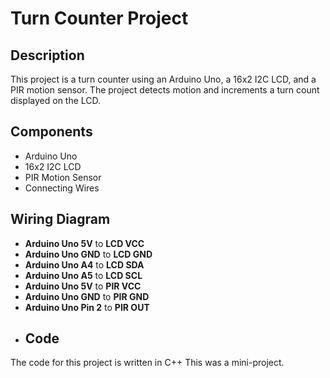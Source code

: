 # Turn Counter Project

## Description
This project is a turn counter using an Arduino Uno, a 16x2 I2C LCD, and a PIR motion sensor. The project detects motion and increments a turn count displayed on the LCD.

## Components
- Arduino Uno
- 16x2 I2C LCD
- PIR Motion Sensor
- Connecting Wires
## Wiring Diagram
- **Arduino Uno 5V** to **LCD VCC**
- **Arduino Uno GND** to **LCD GND**
- **Arduino Uno A4** to **LCD SDA**
- **Arduino Uno A5** to **LCD SCL**
- **Arduino Uno 5V** to **PIR VCC**
- **Arduino Uno GND** to **PIR GND**
- **Arduino Uno Pin 2** to **PIR OUT**
- ## Code
The code for this project is written in  C++ 
This was a mini-project.

